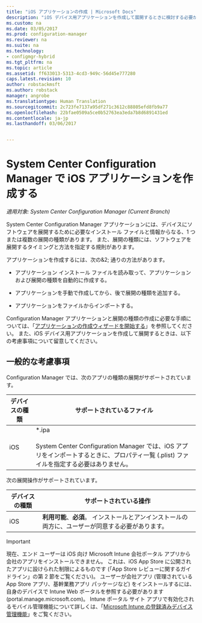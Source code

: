 ```yaml
---
title: "iOS アプリケーションの作成 | Microsoft Docs"
description: "iOS デバイス用アプリケーションを作成して展開するときに検討する必要がある考慮事項について説明します。"
ms.custom: na
ms.date: 03/05/2017
ms.prod: configuration-manager
ms.reviewer: na
ms.suite: na
ms.technology:
- configmgr-hybrid
ms.tgt_pltfrm: na
ms.topic: article
ms.assetid: ff633013-5313-4cd3-949c-56d45e777280
caps.latest.revision: 10
author: robstackmsft
ms.author: robstack
manager: angrobe
ms.translationtype: Human Translation
ms.sourcegitcommit: 2c723fe7137a95df271c3612c88805efd8fb9a77
ms.openlocfilehash: 22bfae0509a5ce0b52763ea3eda7b8d6891431ed
ms.contentlocale: ja-jp
ms.lasthandoff: 03/06/2017


---
```

# <a name="create-ios-applications-with-system-center-configuration-manager"></a>System Center Configuration Manager で iOS アプリケーションを作成する

*適用対象: System Center Configuration Manager (Current Branch)*

System Center Configuration Manager アプリケーションには、デバイスにソフトウェアを展開するために必要なインストール ファイルと情報からなる、1 つまたは複数の展開の種類があります。 また、展開の種類には、ソフトウェアを展開するタイミングと方法を指定する規則があります。  

 アプリケーションを作成するには、次の&2; 通りの方法があります。  

-   アプリケーション インストール ファイルを読み取って、アプリケーションおよび展開の種類を自動的に作成する。  

-   アプリケーションを手動で作成してから、後で展開の種類を追加する。  

-   アプリケーションをファイルからインポートする。  

Configuration Manager アプリケーションと展開の種類の作成に必要な手順については、「[アプリケーションの作成ウィザードを開始する](../../apps/deploy-use/create-applications.md#start-the-create-application-wizard)」を参照してください。 また、iOS デバイス用アプリケーションを作成して展開するときは、以下の考慮事項について留意してください。  

## <a name="general-considerations"></a>一般的な考慮事項  
 Configuration Manager では、次のアプリの種類の展開がサポートされています。  

|デバイスの種類|サポートされているファイル|  
|-----------------|---------------------|  
|iOS|*.ipa<br /><br /> System Center Configuration Manager では、iOS アプリをインポートするときに、プロパティ一覧 (.plist) ファイルを指定する必要はありません。|  

 次の展開操作がサポートされています。  

|デバイスの種類|サポートされている操作|  
|-----------------|-----------------------|  
|iOS|**利用可能**、**必須**。 インストールとアンインストールの両方に、ユーザーが同意する必要があります。

> [!IMPORTANT]  
>  現在、エンド ユーザーは iOS 向け Microsoft Intune 会社ポータル アプリから会社のアプリをインストールできません。 これは、iOS App Store に公開されたアプリに設けられた制限によるものです (「App Store レビューに関するガイドライン」の第 2 節をご覧ください)。 ユーザーが会社アプリ (管理されている App Store アプリ、基幹業務アプリ パッケージなど) をインストールするには、自身のデバイスで Intune Web ポータルを参照する必要があります (portal.manage.microsoft.com)。 Intune ポータル サイト アプリで有効化されるモバイル管理機能について詳しくは、「[Microsoft Intune の登録済みデバイス管理機能](https://technet.microsoft.com/library/dn600287.aspx)」をご覧ください。  

